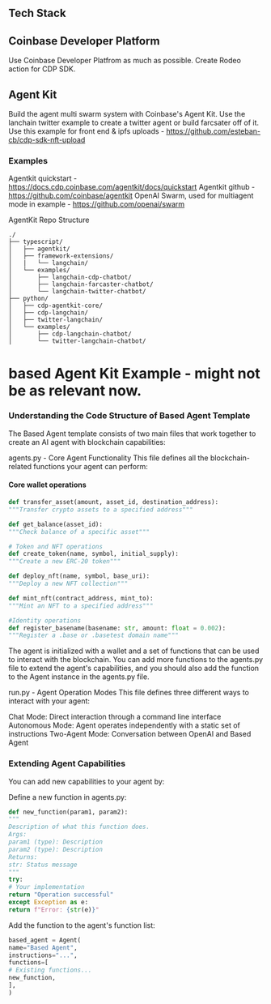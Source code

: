 ## Tech Stack
## Coinbase Developer Platform
Use Coinbase Developer Platfrom as much as possible.
Create Rodeo action for CDP SDK.

## Agent Kit
Build the agent multi swarm system with Coinbase's Agent Kit.
Use the lanchain twitter example to create a twitter agent or build farcsater off of it.
Use this example for front end & ipfs uploads - https://github.com/esteban-cb/cdp-sdk-nft-upload

### Examples
Agentkit quickstart - https://docs.cdp.coinbase.com/agentkit/docs/quickstart
Agentkit github - https://github.com/coinbase/agentkit
OpenAI Swarm, used for multiagent mode in example - https://github.com/openai/swarm

AgentKit Repo Structure
```
./
├── typescript/
│   ├── agentkit/
│   ├── framework-extensions/
│   |   └── langchain/
│   └── examples/
│       ├── langchain-cdp-chatbot/
│       ├── langchain-farcaster-chatbot/
│       └── langchain-twitter-chatbot/
├── python/
│   ├── cdp-agentkit-core/
│   ├── cdp-langchain/
│   ├── twitter-langchain/
│   └── examples/
│       ├── cdp-langchain-chatbot/
│       └── twitter-langchain-chatbot/
```

# based Agent Kit Example - might not be as relevant now.
### Understanding the Code Structure of Based Agent Template
The Based Agent template consists of two main files that work together to create an AI agent with blockchain capabilities:

agents.py - Core Agent Functionality
This file defines all the blockchain-related functions your agent can perform:

#### Core wallet operations
```python
def transfer_asset(amount, asset_id, destination_address):
"""Transfer crypto assets to a specified address"""

def get_balance(asset_id):
"""Check balance of a specific asset"""

# Token and NFT operations
def create_token(name, symbol, initial_supply):
"""Create a new ERC-20 token"""

def deploy_nft(name, symbol, base_uri):
"""Deploy a new NFT collection"""

def mint_nft(contract_address, mint_to):
"""Mint an NFT to a specified address"""

#Identity operations
def register_basename(basename: str, amount: float = 0.002):
"""Register a .base or .basetest domain name"""
```
The agent is initialized with a wallet and a set of functions that can be used to interact with the blockchain. You can add more functions to the agents.py file to extend the agent's capabilities, and you should also add the function to the Agent instance in the agents.py file.

run.py - Agent Operation Modes
This file defines three different ways to interact with your agent:

Chat Mode: Direct interaction through a command line interface
Autonomous Mode: Agent operates independently with a static set of instructions
Two-Agent Mode: Conversation between OpenAI and Based Agent

### Extending Agent Capabilities
You can add new capabilities to your agent by:

Define a new function in agents.py:
```python
def new_function(param1, param2):
"""
Description of what this function does.
Args:
param1 (type): Description
param2 (type): Description
Returns:
str: Status message
"""
try:
# Your implementation
return "Operation successful"
except Exception as e:
return f"Error: {str(e)}"
```

Add the function to the agent's function list:
```python
based_agent = Agent(
name="Based Agent",
instructions="...",
functions=[
# Existing functions...
new_function,
],
)
```

